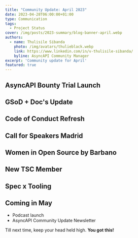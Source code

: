 ```yaml
---
title: "Community Update: April 2023"
date: 2023-04-28T06:00:00+01:00
type: Communication
tags:
  - Project Status
cover: /img/posts/2023-summary/blog-banner-april.webp
authors:
  - name: Thulisile Sibanda
    photo: /img/avatars/thulieblack.webp
    link: https://www.linkedin.com/in/v-thulisile-sibanda/
    byline: AsyncAPI Community Manager
excerpt: 'Community update for April'
featured: true
---
```


## AsyncAPI Bounty Trial Launch

## GSoD + Doc's Update

## Code of Conduct Refresh

## Call for Speakers Madrid 

## Women in Open Source by Barbano

## New TSC Member

## Spec x Tooling

## Coming in May
- Podcast launch
- AsyncAPI Community Update Newsletter

Till next time, keep your head held high. **You got this!**